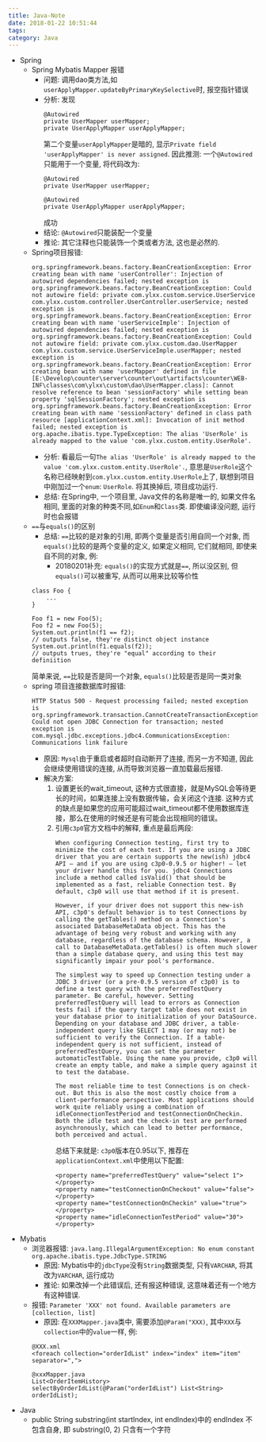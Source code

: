 ```yaml
---
title: Java-Note
date: 2018-01-22 10:51:44
tags:
category: Java
---
```

- Spring
    - Spring Mybatis Mapper 报错
        - 问题: 调用dao类方法,如`userApplyMapper.updateByPrimaryKeySelective`时, 报空指针错误
        - 分析: 发现
            ```
            @Autowired
            private UserMapper userMapper;
            private UserApplyMapper userApplyMapper;
            ```
            第二个变量`userApplyMapper`是暗的, 显示`Private field 'userApplyMapper' is never assigned`. 因此推测: 一个`@Autowired`只能用于一个变量, 将代码改为:
            ```
            @Autowired
            private UserMapper userMapper;

            @Autowired
            private UserApplyMapper userApplyMapper;
            ```
            成功
        - 结论: `@Autowired`只能装配一个变量
        - 推论: 其它注释也只能装饰一个类或者方法, 这也是必然的.     <!-- more -->
    - Spring项目报错: 
        ```
        org.springframework.beans.factory.BeanCreationException: Error creating bean with name 'userController': Injection of autowired dependencies failed; nested exception is org.springframework.beans.factory.BeanCreationException: Could not autowire field: private com.ylxx.custom.service.UserService com.ylxx.custom.controller.UserController.userService; nested exception is org.springframework.beans.factory.BeanCreationException: Error creating bean with name 'userServiceImple': Injection of autowired dependencies failed; nested exception is org.springframework.beans.factory.BeanCreationException: Could not autowire field: private com.ylxx.custom.dao.UserMapper com.ylxx.custom.service.UserServiceImple.userMapper; nested exception is org.springframework.beans.factory.BeanCreationException: Error creating bean with name 'userMapper' defined in file [E:\Develop\counter\server\counter\out\artifacts\counter\WEB-INF\classes\com\ylxx\custom\dao\UserMapper.class]: Cannot resolve reference to bean 'sessionFactory' while setting bean property 'sqlSessionFactory'; nested exception is org.springframework.beans.factory.BeanCreationException: Error creating bean with name 'sessionFactory' defined in class path resource [applicationContext.xml]: Invocation of init method failed; nested exception is org.apache.ibatis.type.TypeException: The alias 'UserRole' is already mapped to the value 'com.ylxx.custom.entity.UserRole'.
        ```
        - 分析: 看最后一句`The alias 'UserRole' is already mapped to the value 'com.ylxx.custom.entity.UserRole'.`, 意思是`UserRole`这个名称已经映射到`com.ylxx.custom.entity.UserRole`上了, 联想到项目中刚加过一个`enum`: `UserRole`. 将其换掉后, 项目成功运行.
        - 总结: 在Spring中, 一个项目里, Java文件的名称是唯一的, 如果文件名相同, 里面的对象的种类不同,如`Enum`和`Class`类. 即使编译没问题, 运行时也会报错
    - `==`与`equals()`的区别
        - 总结: `==`比较的是对象的引用, 即两个变量是否引用自同一个对象, 而`equals()`比较的是两个变量的定义, 如果定义相同, 它们就相同, 即使来自不同的对象, 例:
            - 20180201补充: `equals()`的实现方式就是`==`, 所以没区别, 但`equals()`可以被重写, 从而可以用来比较等价性
        ```
        class Foo {
            ...
        }

        Foo f1 = new Foo(5);
        Foo f2 = new Foo(5);
        System.out.println(f1 == f2);
        // outputs false, they're distinct object instance
        System.out.println(f1.equals(f2));
        // outputs trues, they're "equal" according to their definiition
        ```
        简单来说, `==`比较是否是同一个对象, `equals()`比较是否是同一类对象
    - spring 项目连接数据库时报错:
        ```
        HTTP Status 500 - Request processing failed; nested exception is org.springframework.transaction.CannotCreateTransactionException: Could not open JDBC Connection for transaction; nested exception is com.mysql.jdbc.exceptions.jdbc4.CommunicationsException: Communications link failure
        ```
        - 原因: `Mysql`由于重启或者超时自动断开了连接, 而另一方不知道, 因此会继续使用错误的连接, 从而导致浏览器一直加载最后报错.
        - 解决方案: 
            1. 设置更长的wait_timeout, 这种方式很直接，就是MySQL会等待更长的时间，如果连接上没有数据传输，会关闭这个连接. 这种方式的缺点是如果您的应用可能超过wait_timeout都不使用数据库连接，那么在使用的时候还是有可能会出现相同的错误。
            2. 引用`c3p0`官方文档中的解释, 重点是最后两段:
                ```
                When configuring Connection testing, first try to minimize the cost of each test. If you are using a JDBC driver that you are certain supports the new(ish) jdbc4 API — and if you are using c3p0-0.9.5 or higher! — let your driver handle this for you. jdbc4 Connections include a method called isValid() that should be implemented as a fast, reliable Connection test. By default, c3p0 will use that method if it is present.

                However, if your driver does not support this new-ish API, c3p0's default behavior is to test Connections by calling the getTables() method on a Connection's associated DatabaseMetaData object. This has the advantage of being very robust and working with any database, regardless of the database schema. However, a call to DatabaseMetaData.getTables() is often much slower than a simple database query, and using this test may significantly impair your pool's performance.

                The simplest way to speed up Connection testing under a JDBC 3 driver (or a pre-0.9.5 version of c3p0) is to define a test query with the preferredTestQuery parameter. Be careful, however. Setting preferredTestQuery will lead to errors as Connection tests fail if the query target table does not exist in your database prior to initialization of your DataSource. Depending on your database and JDBC driver, a table-independent query like SELECT 1 may (or may not) be sufficient to verify the Connection. If a table-independent query is not sufficient, instead of preferredTestQuery, you can set the parameter automaticTestTable. Using the name you provide, c3p0 will create an empty table, and make a simple query against it to test the database.

                The most reliable time to test Connections is on check-out. But this is also the most costly choice from a client-performance perspective. Most applications should work quite reliably using a combination of idleConnectionTestPeriod and testConnectionOnCheckin. Both the idle test and the check-in test are performed asynchronously, which can lead to better performance, both perceived and actual.
                ```
                总结下来就是: `c3p0`版本在0.95以下, 推荐在`applicationContext.xml`中使用以下配置:
                ```
                <property name="preferredTestQuery" value="select 1"></property>
                <property name="testConnectionOnCheckout" value="false"></property>
                <property name="testConnectionOnCheckin" value="true"></property>
                <property name="idleConnectionTestPeriod" value="30"></property>
                ```
- Mybatis
    - 浏览器报错: `java.lang.IllegalArgumentException: No enum constant org.apache.ibatis.type.JdbcType.STRING`
        - 原因: Mybatis中的`jdbcType`没有`String`数据类型, 只有`VARCHAR`, 将其改为`VARCHAR`, 运行成功
        - 推论: 如果改掉一个此错误后, 还有报这种错误, 这意味着还有一个地方有这种错误.
    - 报错: `Parameter 'XXX' not found. Available parameters are [collection, list]`
        - 原因: 在`XXXMapper.java`类中, 需要添加`@Param("XXX)`, 其中`XXX`与`collection`中的`value`一样, 例:
        ```
        @XXX.xml
        <foreach collection="orderIdList" index="index" item="item" separator=",">

        @xxxMapper.java
        List<OrderItemHistory> selectByOrderIdList(@Param("orderIdList") List<String> orderIdList);

        ```
- Java
    - public String substring(int startIndex, int endIndex)中的 endIndex 不包含自身, 即 substring(0, 2) 只含有一个字符
